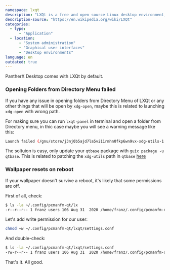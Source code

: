 ```yaml
---
namespace: lxqt
description: "LXQt is a free and open source Linux desktop environment, that was formed from the merger of the LXDE and Razor-qt projects."
description-source: "https://en.wikipedia.org/wiki/LXQt"
categories:
  - type:
      - "Application"
  - location:
      - "System administration"
      - "Graphical user interfaces"
      - "Desktop environments"
language: en
outdated: true
---
```


PantherX Desktop comes with LXQt by default.

### Opening Folders from Directory Menu failed

If you have any issue in opening folders from Directory Menu of LXQt or any other things that will be open by `xdg-open`, maybe this is related to launching `xdg-open` with wrong path.

For making sure you can run `lxqt-panel` in terminal and open a folder from Directory menu, in thic case maybe you will see a warning message like this:

```bash
Launch failed (/gnu/store/j3nj0b5ajd7la5vi11rmhn0fkp6wn9vx-xdg-utils-1.1.3/bin/xdg-open /home/panther)
```

The soltuion is easy, only update your `qtbase` package with `guix package -u qtbase`. This is related to patching the `xdg-utils` path in `qtbase` [here](https://git.savannah.gnu.org/cgit/guix.git/tree/gnu/packages/qt.scm?id=58b85f7f419e77930765647ffc41011c1103066e#n400)

### Wallpaper resets on reboot

If your wallpaper doesn't survive a reboot, it's likely that some permissions are off.

First of all, check:

```bash
$ ls -la ~/.config/pcmanfm-qt/lx
-r--r--r-- 1 franz users 106 Aug 31  2020 /home/franz/.config/pcmanfm-qt/lxqt/settings.conf
```

Let's add write permission for our user:

```bash
chmod +w ~/.config/pcmanfm-qt/lxqt/settings.conf
```

And double-check:

```bash
$ ls -la ~/.config/pcmanfm-qt/lxqt/settings.conf
-rw-r--r-- 1 franz users 106 Aug 31  2020 /home/franz/.config/pcmanfm-qt/lxqt/settings.conf
```

That's it. All good.
